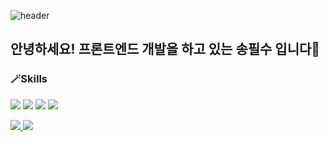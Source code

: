 ![header](https://capsule-render.vercel.app/api?type=soft&color=auto&text=P1su's%20Github&desc=Learning%20Frontend&descAlignY=80&animation=fadeIn)

<div>
  <h2>
    안녕하세요! 프론트엔드 개발을 하고 있는 송필수 입니다👏
  </h2>
</div>                 

### 🪄Skills
<img src="https://img.shields.io/badge/React-61DAFB?style=for-the-badge&logo=React&logoColor=white"/> <img src="https://img.shields.io/badge/javascript-F7DF1E?style=for-the-badge&logo=javascript&logoColor=white"/>  <img src="https://img.shields.io/badge/typescript-3178C6?style=for-the-badge&logo=typescript&logoColor=white"/> <img src="https://img.shields.io/badge/styledcomponents-DB7093?style=for-the-badge&logo=styled-components&logoColor=white"/>

<div>
  <a href="https://github.com/P1su/github-readme-stats">
    <img src="https://github-readme-stats.vercel.app/api/top-langs/?username=P1su&layout=compact&theme=discord_old_blurple"/>
  </a>
  
  <a href="https://github.com/P1su/github-readme-stats">
    <img src="https://github-readme-stats.vercel.app/api?username=P1su&show_icons=true&theme=discord_old_blurple"/>
  <a/>
<div/>
